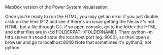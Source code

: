 MapBox version of the Power System visualisation.

Once you're ready to run the HTML, you may get an error if you just double click on the html (F12 and see if there's an issue getting the file as it's not HTML, but a file through C:). 
If so open console, go to the folder the HTML and other files are in (cd FOLDERPATH/FOLDERNAME). 
Then: python -m http.server 
It should state the localhost port (eg. 8000), so then open a browser and go to localhost:8000 
Note that sometimes it's python3, not python. 
